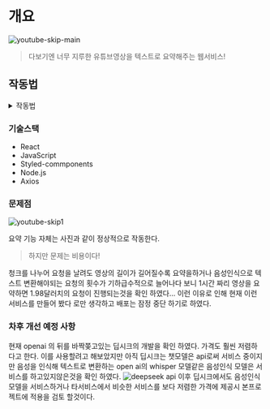 # 개요

![youtube-skip-main](https://github.com/user-attachments/assets/12ae0e72-fde0-4c70-b33f-9797cae137c3)

> 다보기엔 너무 지루한 유튜브영상을 텍스트로 요약해주는 웹서비스!


## 작동법 

<details>
  <summary>작동법</summary>

  ### 라이브러리 설치 
  ```bash
 npm install 
  ```
---
### 프론트 서버 시동

```bash
 npm start
  ```

프론트 서버 시동시 3000의 포트로 서버 자동실행

[백엔드 서버 시동법](https://github.com/Dev-KUN-F/youtube-skip-server) 

</details>

### 기술스택 
- React
- JavaScript
- Styled-commponents
- Node.js
- Axios


### 문제점 
![youtube-skip1](https://github.com/user-attachments/assets/18a95b94-ca8a-43f5-9fc8-cc9d6a98bb94)

요약 기능 자체는 사진과 같이 정상적으로 작동한다.

> 하지만 문제는 비용이다!

청크를 나누어 요청을 날려도 영상의 길이가 길어질수록 요약을하거나 음성인식으로 텍스트 변환해야되는 요청의 횟수가 기하급수적으로 늘어나다 보니 1시간 짜리 영상을 요약하면 1.98달러치의 요청이 진행되는것을 확인 하였다... 이런 이유로 인해 현재 이런 서비스를 만들어 봤다 로만 생각하고 배포는 잠정 중단 하기로 하였다. 

### 차후 개선 예정 사항
현재 openai 의 뒤를 바짝쫒고있는 딥시크의 개발을 확인 하였다. 가격도 훨씬 저렴하다고 한다. 
이를 사용할려고 해보았지만 아직 딥시크는 챗모델은 api로써 서비스 중이지만 음성을 인식해 텍스트로 변환하는 
open ai의 whisper 모델같은 음성인식 모델은 서비스를 하고있지않은것을 확인 하였다. 
![deepseek api](https://github.com/user-attachments/assets/1fbbac91-aa89-43b5-aebc-1f74bb3d0aba)
이후 딥시크에서도 음성인식 모델을 서비스하거나 타서비스에서 비슷한 서비스를 보다 저렴한 가격에 제공시 본프로젝트에 적용을 검토 할것이다.
